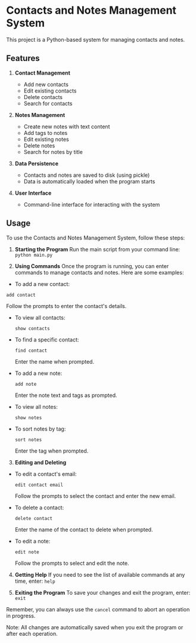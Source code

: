 # Contacts and Notes Management System

This project is a Python-based system for managing contacts and notes.

## Features

1. **Contact Management**

   - Add new contacts
   - Edit existing contacts
   - Delete contacts
   - Search for contacts

2. **Notes Management**

   - Create new notes with text content
   - Add tags to notes
   - Edit existing notes
   - Delete notes
   - Search for notes by title

3. **Data Persistence**

   - Contacts and notes are saved to disk (using pickle)
   - Data is automatically loaded when the program starts

4. **User Interface**
   - Command-line interface for interacting with the system

## Usage

To use the Contacts and Notes Management System, follow these steps:

1. **Starting the Program**
   Run the main script from your command line: `python main.py`

2. **Using Commands**
   Once the program is running, you can enter commands to manage contacts and notes. Here are some examples:

- To add a new contact:

`add contact`

Follow the prompts to enter the contact's details.

- To view all contacts:

  `show contacts`

- To find a specific contact:

  `find contact`

  Enter the name when prompted.

- To add a new note:

  `add note`

  Enter the note text and tags as prompted.

- To view all notes:

  `show notes`

- To sort notes by tag:

  `sort notes`

  Enter the tag when prompted.

3. **Editing and Deleting**

- To edit a contact's email:

  `edit contact email`

  Follow the prompts to select the contact and enter the new email.

- To delete a contact:

  `delete contact`

  Enter the name of the contact to delete when prompted.

- To edit a note:

  `edit note`

  Follow the prompts to select and edit the note.

4. **Getting Help**
   If you need to see the list of available commands at any time, enter: `help`

5. **Exiting the Program**
   To save your changes and exit the program, enter: `exit`

Remember, you can always use the `cancel` command to abort an operation in progress.

Note: All changes are automatically saved when you exit the program or after each operation.
